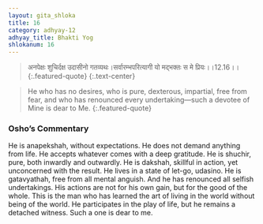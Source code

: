```yaml
---
layout: gita_shloka
title: 16
category: adhyay-12
adhyay_title: Bhakti Yog
shlokanum: 16
---
```


> अनपेक्षः शुचिर्दक्ष उदासीनो गतव्यथः।सर्वारम्भपरित्यागी यो मद्भक्तः स मे प्रियः।।12.16।।
{:.featured-quote}
{:.text-center}

> He who has no desires, who is pure, dexterous, impartial, free from fear, and who has renounced every undertaking—such a devotee of Mine is dear to Me.
{:.featured-quote}

### Osho’s Commentary
He is anapekshah, without expectations. He does not demand anything from life. He accepts whatever comes with a deep gratitude.
He is shuchir, pure, both inwardly and outwardly.
He is dakshah, skillful in action, yet unconcerned with the result. He lives in a state of let-go, udasino.
He is gatavyathah, free from all mental anguish.
And he has renounced all selfish undertakings. His actions are not for his own gain, but for the good of the whole.
This is the man who has learned the art of living in the world without being of the world. He participates in the play of life, but he remains a detached witness. Such a one is dear to me.
